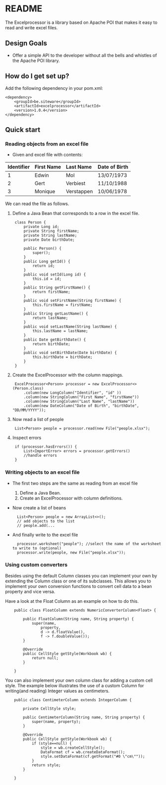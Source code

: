 # README #

The Excelprocessor is a library based on Apache POI that makes it easy to read and write excel files.

## Design Goals ##

* Offer a simple API to the developer without all the bells and whistles of the Apache POI library.

## How do I get set up? ##

Add the following dependency in your pom.xml:

    <dependency>
        <groupId>be.siteware</groupId>
        <artifactId>excelprocessor</artifactId>
        <version>1.0.4</version>
    </dependency>

## Quick start ##

### Reading objects from an excel file ###

* Given and excel file with contents:

Identifier| First Name      | Last Name      | Date of Birth
:---------|:----------------|:---------------|:-------------
1         | Edwin           | Mol            | 13/07/1973
2         | Gert            | Verbiest       | 11/10/1988
3         | Monique         | Verstappen     | 10/06/1978

We can read the file as follows.

1. Define a Java Bean that corresponds to a row in the excel file.

        class Person {
            private Long id;
            private String firstName;
            private String lastName;
            private Date birthDate;

            public Person() {
                super();
            }
            public Long getId() {
                return id;
            }
            public void setId(Long id) {
                this.id = id;
            }
            public String getFirstName() {
                return firstName;
            }
            public void setFirstName(String firstName) {
                this.firstName = firstName;
            }
            public String getLastName() {
                return lastName;
            }
            public void setLastName(String lastName) {
                this.lastName = lastName;
            }
            public Date getBirthDate() {
                return birthDate;
            }
            public void setBirthDate(Date birthDate) {
                this.birthDate = birthDate;
            }
        }

2. Create the ExcelProcessor with the column mappings.

        ExcelProcessor<Person> processor = new ExcelProcessor<>(Person.class)
            .column(new LongColumn("Identifier", "id" ))
            .column(new StringColumn("First Name", "firstName"))
            .column(new StringColumn("Last Name", "lastName"))
            .column(new DateColumn("Date of Birth", "birthDate", "DD/MM/YYYY"));

3. Now read a list of people

        List<Person> people = processor.read(new File("people.xlsx");

4. Inspect errors

        if (processor.hasErrors()) {
            List<ImportError> errors = processor.getErrors()
            //handle errors
        }

### Writing objects to an excel file ###

* The first two steps are the same as reading from an excel file
    1. Define a Java Bean.
    2. Create an ExcelProcessor with column definitions.


* Now create a list of beans

        List<Person> people = new ArrayList<>();
        // add objects to the list
        // people.add(...

* And finally write to the excel file

        processor.worksheet("people"); //select the name of the worksheet to write to (optional)
        processor.write(people, new File("people.xlsx"));

### Using custom converters ###

Besides using the default Column classes you can implement your own by extending the Column<?,?> class or one of its subclasses. 
This allows you to implement your own conversion functions to convert cell data to a bean property and vice versa.

Have a look at the Float Column as an example on how to do this.

        public class FloatColumn extends NumericConverterColumn<Float> {

	        public FloatColumn(String name, String property) {
		        super(name, 
    				property,  
	    			d -> d.floatValue(), 
		    		f -> f.doubleValue());
	        }

	        @Override
	        public CellStyle getStyle(Workbook wb) {
		        return null;
	        }

        }

You can also implement your own column class for adding a custom cell style.
The example below illustrates the use of a custom Column for writing(and reading) Integer values as centimeters.

        public class CentimeterColumn extends IntegerColumn {

    	    private CellStyle style;
	
	        public CentimeterColumn(String name, String property) {
    	    	super(name, property);
    	    }
	
    	    @Override
    	    public CellStyle getStyle(Workbook wb) {
    		    if (style==null) {
	    		    style = wb.createCellStyle();
		    	    DataFormat cf = wb.createDataFormat();
			        style.setDataFormat(cf.getFormat("#0 \"cm\""));
		        }
		        return style;
	        }

        }
